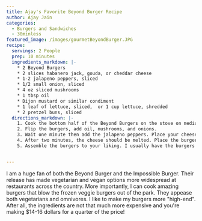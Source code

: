 ```yaml
---
title: Ajay's Favorite Beyond Burger Recipe
author: Ajay Jain
categories:
  - Burgers and Sandwiches
  - 30minless
featured_image: /images/gourmetBeyondBurger.JPG
recipe:
  servings: 2 People
  prep: 10 minutes
  ingredients_markdown: |-
    * 2 Beyond Burgers
    * 2 slices habanero jack, gouda, or cheddar cheese
    * 1-2 jalapeno peppers, sliced
    * 1/2 small onion, sliced
    * 4 oz sliced mushrooms
    * 1 tbsp oil
    * Dijon mustard or similar condiment
    * 1 leaf of lettuce, sliced,  or 1 cup lettuce, shredded
    * 2 pretzel buns, sliced
  directions_markdown: |-
    1. Cook the bottom half of the Beyond Burgers on the stove on medium-high heat for three minutes.
    2. Flip the burgers, add oil, mushrooms, and onions.
    3. Wait one minute then add the jalapeno peppers. Place your cheese slices on top of each patty.
    4. After two minutes, the cheese should be melted. Place the burgers onto the bottom halves of the pretzels buns.
    5. Assemble the burgers to your liking. I usually have the burgers on the bottom, dijon on top of the cheeseburger, and then jalapenos, onions, mushrooms and some lettuce, followed by the top bun.


---
```

I am a huge fan of both the Beyond Burger and the Impossible Burger. Their release has made vegetarian and vegan options more widespread at restaurants across the country. More importantly, I can cook amazing burgers that blow the frozen veggie burgers out of the park. They appease both vegetarians and omnivores. I like to make my burgers more "high-end". After all, the ingredients are not that much more expensive and you're making $14-16 dollars for a quarter of the price!
